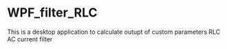 # WPF_filter_RLC
This is a desktop application to calculate outupt of custom parameters RLC AC current filter
